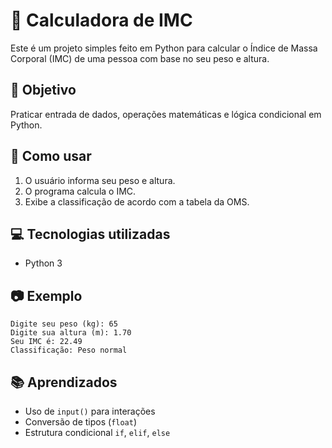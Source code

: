 
# 🧮 Calculadora de IMC

Este é um projeto simples feito em Python para calcular o Índice de Massa Corporal (IMC) de uma pessoa com base no seu peso e altura.

## 📌 Objetivo

Praticar entrada de dados, operações matemáticas e lógica condicional em Python.

## 🚀 Como usar

1. O usuário informa seu peso e altura.
2. O programa calcula o IMC.
3. Exibe a classificação de acordo com a tabela da OMS.

## 💻 Tecnologias utilizadas

- Python 3

## 📷 Exemplo

```
Digite seu peso (kg): 65  
Digite sua altura (m): 1.70  
Seu IMC é: 22.49  
Classificação: Peso normal
```

## 📚 Aprendizados

- Uso de `input()` para interações
- Conversão de tipos (`float`)
- Estrutura condicional `if`, `elif`, `else`

